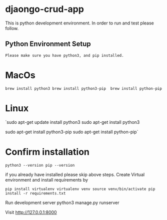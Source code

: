 # djaongo-crud-app
This is python development environment. In order to run and test please follow.
## Python Environment Setup
`Please make sure you have python3, and pip installed.`

# MacOs

`brew install python3
brew install python3-pip 
brew install python-pip`

# Linux

`sudo apt-get update install python3
sudo apt-get install python3

sudo apt-get install python3-pip
sudo apt-get install python-pip`

# Confirm installation

`python3 --version
pip --version`

if you already have installed please skip above steps.
Create Virtual environment and install requirements by

`pip install virtualenv
virtualenv venv
source venv/bin/activate
pip install -r requirements.txt`

Run development server python3 manage.py runserver

Visit http://127.0.0.1:8000
